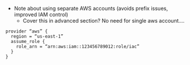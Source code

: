 - Note about using separate AWS accounts (avoids prefix issues, improved IAM control)
  - Cover this in advanced section? No need for single aws account....
  
```
provider “aws” {
  region = “us-east-1”
  assume_role {
    role_arn = “arn:aws:iam::123456789012:role/iac”
  }
}
```